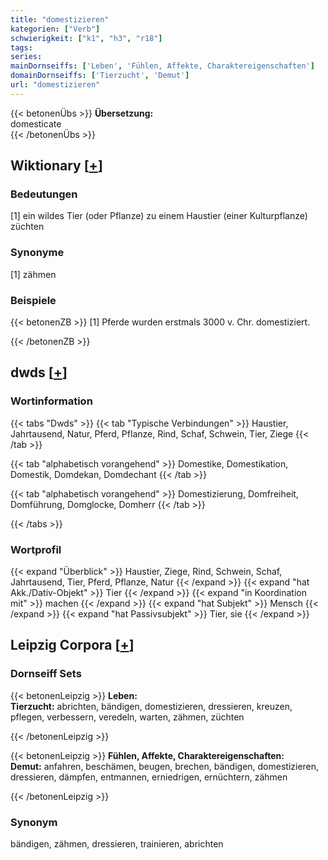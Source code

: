 ```yaml
---
title: "domestizieren"
kategorien: ["Verb"]
schwierigkeit: ["k1", "h3", "r18"]
tags:
series:
mainDornseiffs: ['Leben', 'Fühlen, Affekte, Charaktereigenschaften']
domainDornseiffs: ['Tierzucht', 'Demut']
url: "domestizieren"
---
```


{{< betonenÜbs >}}
**Übersetzung:**  
domesticate  
{{< /betonenÜbs >}}

## Wiktionary [[+](https://de.wiktionary.org/wiki/domestizieren)]

### Bedeutungen
[1] ein wildes Tier (oder Pflanze) zu einem Haustier (einer Kulturpflanze) züchten  

### Synonyme
[1] zähmen  

### Beispiele
{{< betonenZB >}}
[1] Pferde wurden erstmals 3000 v. Chr. domestiziert.  

{{< /betonenZB >}}


## dwds [[+](https://www.dwds.de/wb/domestizieren)]

### Wortinformation
{{< tabs "Dwds" >}}
{{< tab "Typische Verbindungen" >}}
Haustier, Jahrtausend, Natur, Pferd, Pflanze, Rind, Schaf, Schwein, Tier, Ziege
{{< /tab >}}

{{< tab "alphabetisch vorangehend" >}}
Domestike, Domestikation, Domestik, Domdekan, Domdechant
{{< /tab >}}

{{< tab "alphabetisch vorangehend" >}}
Domestizierung, Domfreiheit, Domführung, Domglocke, Domherr
{{< /tab >}}

{{< /tabs >}}

### Wortprofil
{{< expand "Überblick" >}} Haustier, Ziege, Rind, Schwein, Schaf, Jahrtausend, Tier, Pferd, Pflanze, Natur {{< /expand >}}
{{< expand "hat Akk./Dativ-Objekt" >}} Tier {{< /expand >}}
{{< expand "in Koordination mit" >}} machen {{< /expand >}}
{{< expand "hat Subjekt" >}} Mensch {{< /expand >}}
{{< expand "hat Passivsubjekt" >}} Tier, sie {{< /expand >}}

## Leipzig Corpora [[+](https://corpora.uni-leipzig.de/en/res?word=domestizieren&corpusId=deu_newscrawl-public_2018)]

### Dornseiff Sets
{{< betonenLeipzig >}}
**Leben:**  
**Tierzucht:** abrichten, bändigen, domestizieren, dressieren, kreuzen, pflegen, verbessern, veredeln, warten, zähmen, züchten  

{{< /betonenLeipzig >}}


{{< betonenLeipzig >}}
**Fühlen, Affekte, Charaktereigenschaften:**  
**Demut:** anfahren, beschämen, beugen, brechen, bändigen, domestizieren, dressieren, dämpfen, entmannen, erniedrigen, ernüchtern, zähmen  

{{< /betonenLeipzig >}}

### Synonym
bändigen, zähmen, dressieren, trainieren, abrichten

